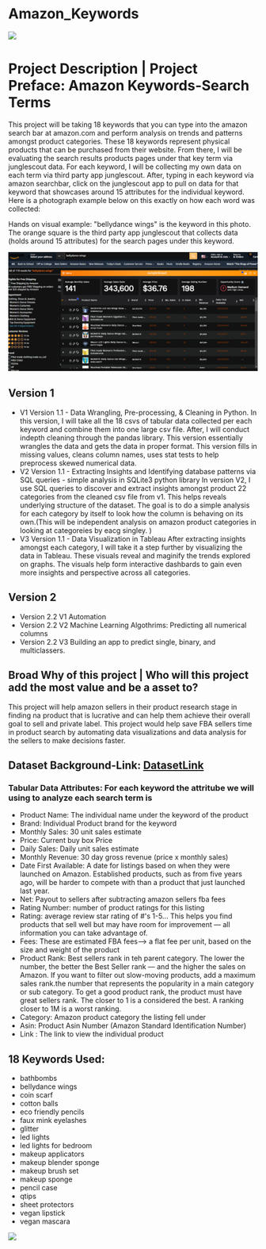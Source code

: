 #                   Amazon_Keywords 

![](https://github.com/Alexandria-Ransom/Amazon_Keywords/blob/main/amazonman.gif)



# Project Description | Project Preface: Amazon Keywords-Search Terms

This project will be taking 18 keywords that you can type into the amazon search bar at amazon.com and perform analysis on trends and patterns amongst product categories. These 18 keywords represent physical products that can be purchased from their website. From there, I will be evaluating the search results products pages under that key term via junglescout data. For each keyword, I will be collecting  my own data on each term via third party app junglescout. After, typing in each keyword via amazon searchbar, click on the junglescout app to pull on data for that keyword that showcases around 15 attributes for the individual keyword. Here is a photograph example below on this exactly on how each word was collected:

Hands on visual example: "bellydance wings" is the keyword in this photo. The orange square is the third party app junglescout that collects data (holds around 15 attributes) for the search pages under this keyword.

![junglescout](https://github.com/Alexandria-Ransom/Amazon_Keywords/blob/Version1.1/gifs/photos/junglescout.png)







## Version 1
- V1 Version 1.1 - Data Wrangling, Pre-processing, & Cleaning in Python. In this version, I will take all the 18 csvs of tabular data collected per each keyword and combine them into one large csv file. After, I will conduct indepth cleaning through the pandas library. This version essentially wrangles the data and gets the data in proper format. This version fills in missing values, cleans column names, uses stat tests to help preprocess skewed numerical data. 
- V2 Version 1.1 - Extracting Insights and Identifying database patterns via SQL queries - simple analysis in SQLite3 python library
  In version V2, I use SQL queries to discover and extract insights amongst product 22 categories from the cleaned csv file from v1. This helps reveals underlying structure of the dataset. The goal is to do a simple analysis for each category by itself to look how the column is behaving on its own.(This will be independent analysis on amazon product categories in looking at categoreies by eacg singley. )  
- V3 Version 1.1 - Data Visualization in Tableau
  After extracting insights amongst each category, I will take it a step further by visualizing the data in Tableau. These visuals reveal and maginify the trends explored on graphs. The visuals help form interactive dashbards to gain even more insights and perspective across all categories. 

## Version 2 
- Version 2.2 V1 Automation 
- Version 2.2 V2 Machine Learning Algothrims: Predicting all numerical columns
- Version 2.2 V3 Building an app to predict single, binary, and multiclassers. 
## Broad Why of this project | Who will this project add the most value and be a asset to? 
This project will help amazon sellers in their product research stage in finding na product that is lucrative and can help them achieve their overall goal to sell and private label. This project would help save FBA sellers time in product search by automating data visualizations and data analysis for the sellers to make decisions faster. 



## Dataset Background-Link: [DatasetLink](https://github.com/Alexandria-Ransom/Amazon_Keywords/blob/Version1.1/ecom_search_keywords.csv)



### Tabular Data Attributes: For each keyword the attritube we will using to analyze each search term is 
* Product Name: The individual name under the keyword of the product 
* Brand: Individual Product brand for the keyword
* Monthly Sales: 30 unit sales estimate
* Price: Current buy box Price  
* Daily Sales: Daily unit sales estimate  
* Monthly Revenue: 30 day gross revenue (price x monthly sales)
* Date First Available: A date for listings based on when they were launched on Amazon. Established products, such as from five years ago, will be harder to compete with than a product that just launched last year.
* Net: Payout to sellers after subtracting amazon sellers fba fees
* Rating Number: number of product ratings for this listing
* Rating: average review star rating of #'s 1-5... This helps you find products that sell well but may have room for improvement — all information you can take advantage of.
* Fees: These are estimated FBA fees--> a flat fee per unit, based on the size and weight of the product
* Product Rank: Best sellers rank in teh parent category. The lower the number, the better the Best Seller rank –– and the higher the sales on Amazon. If you want to filter out slow-moving products, add a maximum sales rank.the number that represents the popularity in a main category or sub category. To get a good product rank, the product must have great sellers rank. The closer to 1 is a considered the best. A ranking closer to 1M is a worst ranking.
* Category: Amazon product category the listing fell under
* Asin: Product Asin Number (Amazon Standard Identification Number)
* Link : The link to view the individual product
## **18 Keywords Used:**


* bathbombs 
* bellydance wings 
* coin scarf
* cotton balls 
* eco friendly pencils
* faux mink eyelashes
* glitter
* led lights
* led lights for bedroom
* makeup applicators 
* makeup blender sponge 
* makeup brush set 
* makeup sponge 
* pencil case 
* qtips 
* sheet protectors 
* vegan lipstick 
* vegan mascara

![](https://github.com/Alexandria-Ransom/Amazon_Keywords/blob/main/giphy.gif)
